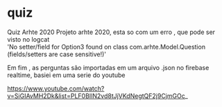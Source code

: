 # quiz
Quiz Arhte 2020
Projeto arhte 2020, esta so com um erro , que pode ser visto no logcat  
'No setter/field for Option3 found on class com.arhte.Model.Question (fields/setters are case sensitive!)'

Em fim , as perguntas são importadas em um arquivo .json no firebase realtime, basiei em uma serie do youtube

https://www.youtube.com/watch?v=SiGIAvMH2Dk&list=PLF0BIlN2vd8tJjVKdNegtQF2j9CjmGOc_

